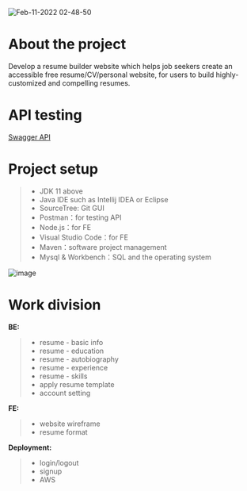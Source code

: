 ![Feb-11-2022 02-48-50](https://user-images.githubusercontent.com/90204593/153476345-f85ed601-e73d-4f46-b593-a6bf1dc0f619.gif)


About the project
=
Develop a resume builder website which helps job seekers create an accessible free resume/CV/personal website, for users to build highly-customized and  compelling resumes. 


API testing
=
[Swagger API](http://localhost:5000/swagger-ui.html)

Project setup
=
> - JDK 11 above
> - Java IDE such as Intellij IDEA or Eclipse
> - SourceTree: Git GUI
> - Postman：for testing API
> - Node.js：for FE
> - Visual Studio Code：for FE
> - Maven：software project management 
> - Mysql & Workbench：SQL and the operating system
> 
![image](https://user-images.githubusercontent.com/90204593/152291242-fb68aac4-eb28-4b39-bd7b-b455e600d234.png)

Work division
=
**BE:**
> - resume - basic info
> - resume - education
> - resume - autobiography
> - resume - experience
> - resume - skills
> - apply resume template
> - account setting

**FE:**
> - website wireframe
> - resume format

**Deployment:**
> - login/logout
> - signup
> - AWS
